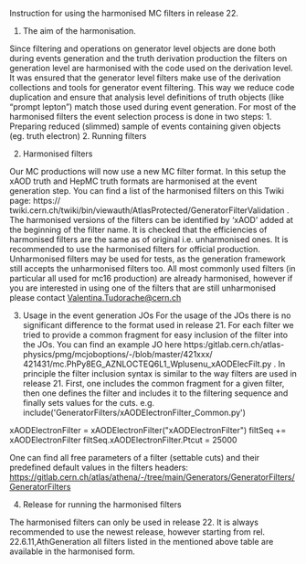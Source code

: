 Instruction for using the harmonised MC filters in release 22.

1. The aim of the harmonisation.

Since filtering and operations on generator level objects are done both during events generation and the truth derivation production the filters on generation level are harmonised with the code used on the derivation level. It was ensured that the generator level filters make use of the derivation collections and tools for generator event filtering. This way we reduce code duplication and ensure that analysis level definitions of truth objects (like “prompt lepton”) match those used during event generation.
For most of the harmonised filters the event selection process is done in two steps:
    1. Preparing reduced (slimmed) sample of events containing given objects (eg. truth electron)
    2. Running filters


2. Harmonised filters

Our MC productions will now use a new MC filter format. In this setup the xAOD truth and HepMC truth formats are harmonised at the event generation step.
You can find a list of the harmonised filters on this Twiki page: https:// twiki.cern.ch/twiki/bin/viewauth/AtlasProtected/GeneratorFilterValidation . The harmonised versions of the filters can be identified by ‘xAOD’ added at the beginning of the filter name. It is checked that the efficiencies of harmonised filters are the same as of original i.e. unharmonised ones. It is recommended to use the harmonised filters for official production. Unharmonised filters may be used for tests, as the generation framework still accepts the unharmonised filters too. All most commonly used filters (in particular all used for mc16 production) are already harmonised, however if you are interested in using one of the filters that are still unharmonised please contact Valentina.Tudorache@cern.ch


3. Usage in the event generation JOs
For the usage of the JOs there is no significant difference to the format used in release 21. For each filter we tried to provide a common fragment for easy inclusion of the filter into the JOs. You can find an example JO here 
https:/gitlab.cern.ch/atlas-physics/pmg/mcjoboptions/-/blob/master/421xxx/ 421431/mc.PhPy8EG_AZNLOCTEQ6L1_Wplusenu_xAODElecFilt.py .
In principle the filter inclusion syntax is similar to the way filters are used in release 21. First, one includes the common fragment for a given filter, then one defines the filter and includes it to the filtering sequence and finally sets values for the cuts.
e.g. 
include('GeneratorFilters/xAODElectronFilter_Common.py')

xAODElectronFilter = xAODElectronFilter("xAODElectronFilter") 
filtSeq += xAODElectronFilter
filtSeq.xAODElectronFilter.Ptcut = 25000

One can find all free parameters of a filter (settable cuts) and their predefined default values in the filters headers: https://gitlab.cern.ch/atlas/athena/-/tree/main/Generators/GeneratorFilters/GeneratorFilters


4. Release for running the harmonised filters

The harmonised filters can only be used in release 22. It is always recommended to use the newest release, however starting from rel. 22.6.11,AthGeneration all filters listed in the mentioned above table are available in the harmonised form.
